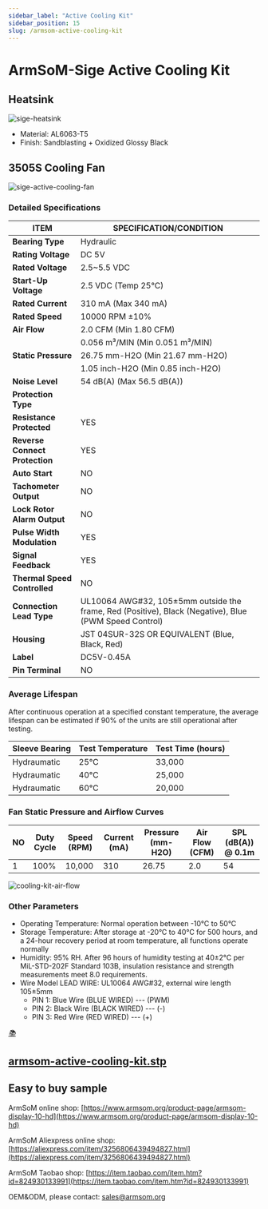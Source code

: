 ```yaml
---
sidebar_label: "Active Cooling Kit"
sidebar_position: 15
slug: /armsom-active-cooling-kit
---
```

# ArmSoM-Sige Active Cooling Kit

## Heatsink

![sige-heatsink](/img/accessories/sige-heatsink.png)

- Material: AL6063-T5
- Finish: Sandblasting + Oxidized Glossy Black

## 3505S Cooling Fan

![sige-active-cooling-fan](/img/accessories/sige-active-cooling-fan.png)

### Detailed Specifications

| **ITEM**                            | **SPECIFICATION/CONDITION**                             |
|-------------------------------------|---------------------------------------------------------|
| **Bearing Type**                    | Hydraulic                                               |
| **Rating Voltage**                  | DC 5V                                                   |
| **Rated Voltage**                   | 2.5~5.5 VDC                                             |
| **Start-Up Voltage**                | 2.5 VDC (Temp 25°C)                                     |
| **Rated Current**                   | 310 mA (Max 340 mA)                                    |
| **Rated Speed**                     | 10000 RPM ±10%                                         |
| **Air Flow**                        | 2.0 CFM (Min 1.80 CFM)                                |
|                                     | 0.056 m³/MIN (Min 0.051 m³/MIN)                         |
| **Static Pressure**                 | 26.75 mm-H2O (Min 21.67 mm-H2O)                         |
|                                     | 1.05 inch-H2O (Min 0.85 inch-H2O)                       |
| **Noise Level**                     | 54 dB(A) (Max 56.5 dB(A))                               |
| **Protection Type**                 |                                                         |
| **Resistance Protected**            | YES                                                     |
| **Reverse Connect Protection**      | YES                                                     |
| **Auto Start**                      | NO                                                      |
| **Tachometer Output**               | NO                                                      |
| **Lock Rotor Alarm Output**         | NO                                                      |
| **Pulse Width Modulation**          | YES                                                     |
| **Signal Feedback**                 | YES                                                     |
| **Thermal Speed Controlled**        | NO                                                      |
| **Connection Lead Type**            | UL10064 AWG#32, 105±5mm outside the frame, Red (Positive), Black (Negative), Blue (PWM Speed Control) |
| **Housing**                         | JST 04SUR-32S OR EQUIVALENT (Blue, Black, Red)         |
| **Label**                           | DC5V-0.45A                                              |
| **Pin Terminal**                    | NO                                                      |

### Average Lifespan

After continuous operation at a specified constant temperature, the average lifespan can be estimated if 90% of the units are still operational after testing.

| **Sleeve Bearing** | **Test Temperature** | **Test Time (hours)** |
|--------------------|-----------------------|------------------------|
| Hydraumatic        | 25°C                  | 33,000                 |
| Hydraumatic        | 40°C                  | 25,000                 |
| Hydraumatic        | 60°C                  | 20,000                 |

### Fan Static Pressure and Airflow Curves

| NO | Duty Cycle | Speed (RPM) | Current (mA) | Pressure (mm-H2O) | Air Flow (CFM) | SPL (dB(A)) @ 0.1m |
|----|------------|-------------|--------------|------------------|----------------|---------------------|
| 1  | 100%       | 10,000      | 310          | 26.75            | 2.0            | 54                  |

![cooling-kit-air-flow](/img/accessories/cooling-kit-air-flow.png)

### Other Parameters

- Operating Temperature: Normal operation between -10°C to 50°C
- Storage Temperature: After storage at -20°C to 40°C for 500 hours, and a 24-hour recovery period at room temperature, all functions operate normally
- Humidity: 95% RH. After 96 hours of humidity testing at 40±2°C per MiL-STD-202F Standard 103B, insulation resistance and strength measurements meet 8.0 requirements.
- Wire Model LEAD WIRE: UL10064 AWG#32, external wire length 105±5mm
    - PIN 1: Blue Wire (BLUE WIRED) --- (PWM)
    - PIN 2: Black Wire (BLACK WIRED) --- (-)
    - PIN 3: Red Wire (RED WIRED) --- (+)

<div class="cards">
    <a href="https://drive.google.com/file/d/1DQ92d9owV1JzpOhPE3L9g2yUZR8_7SDt/view?usp=drive_link" class="card-link">
        <div class="card">
            <div class="icon">
                <i>📚</i>
            </div>
            <div class="content">
                <h2>armsom-active-cooling-kit.stp</h2>
            </div>
        </div>
    </a>
</div>

## Easy to buy sample

ArmSoM online shop: [https://www.armsom.org/product-page/armsom-display-10-hd](https://www.armsom.org/product-page/armsom-display-10-hd)
 
ArmSoM Aliexpress online shop: [https://aliexpress.com/item/3256806439494827.html](https://aliexpress.com/item/3256806439494827.html) 

ArmSoM Taobao shop: [https://item.taobao.com/item.htm?id=824930133991](https://item.taobao.com/item.htm?id=824930133991)

OEM&ODM, please contact: sales@armsom.org